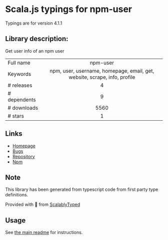 
# Scala.js typings for npm-user

Typings are for version 4.1.1

## Library description:
Get user info of an npm user

|                    |                 |
| ------------------ | :-------------: |
| Full name          | npm-user |
| Keywords           | npm, user, username, homepage, email, get, website, scrape, info, profile |
| # releases         | 4 |
| # dependents       | 9 |
| # downloads        | 5560 |
| # stars            | 1 |

## Links
- [Homepage](https://github.com/sindresorhus/npm-user#readme)
- [Bugs](https://github.com/sindresorhus/npm-user/issues)
- [Repository](https://github.com/sindresorhus/npm-user)
- [Npm](https://www.npmjs.com/package/npm-user)
    


## Note
This library has been generated from typescript code from first party type definitions.

Provided with :purple_heart: from [ScalablyTyped](https://github.com/oyvindberg/ScalablyTyped)

## Usage
See [the main readme](../../readme.md) for instructions.


